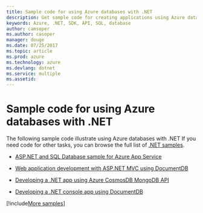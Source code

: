 ```yaml
---
title: Sample code for using Azure databases with .NET
description: Get sample code for creating applications using Azure databases with .NET
keywords: Azure, .NET, SDK, API, SQL, database
author: camsoper
ms.author: casoper
manager: douge
ms.date: 07/25/2017
ms.topic: article
ms.prod: azure
ms.technology: azure
ms.devlang: dotnet
ms.service: multiple
ms.assetid: 
---
```


# Sample code for using Azure databases with .NET

The following sample code illustrate using Azure databases with .NET
If you need code for other tasks, you can browse the full list of [.NET samples](https://azure.microsoft.com/resources/samples/?term=dotnet).

- [ASP.NET and SQL Database sample for Azure App Service](https://azure.microsoft.com/resources/samples/dotnet-sqldb-tutorial/)

- [Web application development with ASP.NET MVC using DocumentDB](https://azure.microsoft.com/resources/samples/documentdb-dotnet-todo-app/)

- [Developing a .NET app using Azure CosmosDB MongoDB API](https://azure.microsoft.com/resources/samples/azure-cosmos-db-mongodb-dotnet-getting-started/)

- [Developing a .NET console app using DocumentDB](https://azure.microsoft.com/resources/samples/documentdb-dotnet-getting-started/)

[!include[More samples](includes/more-samples.md)]
